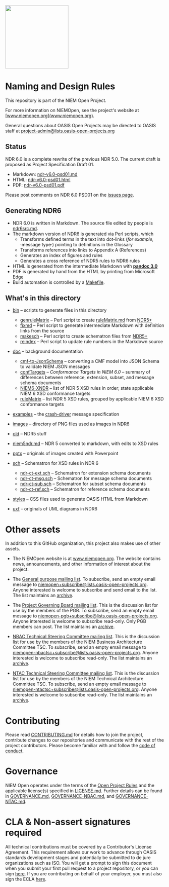 <img src="https://github.com/niemopen/oasis-open-project/blob/main/artwork/NIEM-NO-Logo-v5.png" width="200">

# Naming and Design Rules

This repository is part of the NIEM Open Project.

For more information on NIEMOpen, see the project's website at [www.niemopen.org](www.niemopen.org).

General questions about OASIS Open Projects may be directed to OASIS staff at project-admin@lists.oasis-open-projects.org

## Status

NDR 6.0 is a complete rewrite of the previous NDR 5.0.  The current draft is proposed as Project Specification Draft 01.

* Markdown:  [ndr-v6.0-psd01.md](ndr-v6.0-psd01.md)
* HTML:  [ndr-v6.0-psd01.html](https://niemopen.github.io/niem-naming-design-rules/ndr-v6.0-psd01.html)
* PDF:  [ndr-v6.0-psd01.pdf](ndr-v6.0-psd01.pdf)

Please post comments on NDR 6.0 PSD01 on the [issues page](https://github.com/niemopen/niem-naming-design-rules/issues).

## Generating NDR6

* NDR 6.0 is written in Markdown.  The source file edited by people is [ndr6src.md](ndr6src.md).
* The markdown version of NDR6 is generated via Perl scripts, which
  * Transforms defined terms in the text into dot-links (*for example,* <a class="termRef" href="">·message type·</a>) pointing to definitions in the Glossary
  * Transforms references into links to Appendix A (References)
  * Generates an index of figures and rules
  * Generates a cross reference of NDR5 rules to NDR6 rules
* HTML is generated from the intermediate Markdown with [**pandoc 3.0**](https://pandoc.org)
* PDF is generated by hand from the HTML by printing from Microsoft Edge
* Build automation is controlled by a [Makefile](Makefile).

## What's in this directory

* [bin](bin) – scripts to generate files in this directory
  * [genruleMatrix](genruleMatrix) – Perl script to create [ruleMatrix.md](ruleMatrix.md)  from [NDR5+](niem-ndr.md)
  * [fixmd](bin/fixmd) – Perl script to generate intermediate Markdown with definition links from the source
  * [makesch](bin/makesch) – Perl script to create schematron files from [NDR5+](niem-ndr.md)
  * [reindex](bin/reindex) – Perl script to update rule numbers in the Markdown source
* [doc](doc) – background documentation
  * [cmf-to-JsonSchema](doc/cmf-to-json-schema-guide.md) – converting a CMF model into JSON Schema to validate NIEM JSON messages
  * [confTargets](doc/confTargets.md) – *Conformance Targets in NIEM 6.0* –  summary of differences between reference, extension, subset, and message schema documents
  * [NIEM6-XNDR](doc/NIEM6-XNDR.md) – list of NDR 5 XSD rules in order; state applicable NIEM 6 XSD conformance targets
  * [ruleMatrix](doc/ruleMatrix.md) – list NDR 5 XSD rules, grouped by applicable NIEM 6 XSD conformance targets

* [examples](examples) – the [crash-driver](examples/crash-driver) message specification
* [images](images) – directory of PNG files used as images in NDR6
* [old](old) – NDR5 stuff
* [niem5ndr.md](niem5ndr.md) – NDR 5 converted to markdown, with edits to XSD rules
* [pptx](pptx) – originals of images created with Powerpoint
* [sch](sch) – Schematron for XSD rules in NDR 6
  * [ndr-ct-ext.sch](ndr-ct-ext.sch) – Schematron for extension schema documents
  * [ndr-ct-msg.sch](ndr-ct-msg.sch) – Schematron for message schema documents
  * [ndr-ct-sub.sch](ndr-ct-sub.sch) – Schematron for subset schema documents
  * [ndr-ct-ref.sch](ndr-ct-ref.sch) – Schematron for reference schema documents
* [styles](styles) – CSS files used to generate OASIS HTML from Markdown
* [uxf](uxf) – originals of UML diagrams in NDR6

# Other assets

In addition to this GitHub organization, this project also makes use of other assets. 

- The NIEMOpen website is at www.niemopen.org. The website contains news, announcements, and other information of interest about the project. 

- The [General purpose mailing list](https://lists.oasis-open-projects.org/g/niemopen). To subscribe, send an empty email message to niemopen+subscribe@lists.oasis-open-projects.org. Anyone interested is welcome to subscribe and send email to the list. The list maintains an [archive](https://lists.oasis-open-projects.org/g/niemopen/messages).

- The [Project Governing Board mailing list](https://lists.oasis-open-projects.org/g/niemopen-pgb). This is the discussion list for use by the members of the PGB. To subscribe, send an empty email message to niemopen-pgb+subscribe@lists.oasis-open-projects.org. Anyone interested is welcome to subscribe read-only. Only PGB members can post. The list maintains an [archive](https://lists.oasis-open-projects.org/g/niemopen-pgb/messages).

- [NBAC Technical Steering Committee mailing list](https://lists.oasis-open-projects.org/g/niemopen-nbactsc). This is the discussion list for use by the members of the NIEM Business Architecture Committee TSC. To subscribe, send an empty email message to niemopen-nbactsc+subscribe@lists.oasis-open-projects.org. Anyone interested is welcome to subscribe read-only. The list maintains an [archive](https://lists.oasis-open-projects.org/g/niemopen-nbactsc/messages).

- [NTAC Technical Steering Committee mailing list](https://lists.oasis-open-projects.org/g/niemopen-ntactsc). This is the discussion list for use by the members of the NIEM Technical Architecture Committee TSC. To subscribe, send an empty email message to niemopen-ntactsc+subscribe@lists.oasis-open-projects.org. Anyone interested is welcome to subscribe read-only. The list maintains an [archive](https://lists.oasis-open-projects.org/g/niemopen-ntactsc/messages).

# Contributing

Please read [CONTRIBUTING.md](CONTRIBUTING.md) for details how to join the project, contribute changes to our repositories and communicate with the rest of the project contributors. Please become familiar with and follow the [code of conduct](CODE-OF-CONDUCT.md).

# Governance

NIEM Open operates under the terms of the [Open Project Rules](https://www.oasis-open.org/policies-guidelines/open-projects-process) and the applicable license(s) specified in [LICENSE.md](LICENSE.md). Further details can be found in [GOVERNANCE.md](GOVERNANCE.md), [GOVERNANCE-NBAC.md](GOVERNANCE-NBAC.md), and [GOVERNANCE-NTAC.md](GOVERNANCE-NTAC.md).

# CLA & Non-assert signatures required

All technical contributions must be covered by a Contributor's License Agreement. This requirement allows our work to advance through OASIS standards development stages and potentially be submitted to de jure organizations such as ISO. You will get a prompt to sign this document when you submit your first pull request to a project repository, or you can sign [here](https://www.oasis-open.org/open-projects/cla/oasis-open-projects-individual-contributor-license-agreement-i-cla/). If you are contributing on behalf of your employer, you must also sign the ECLA [here](https://www.oasis-open.org/open-projects/cla/entity-cla-20210630/).

<style>
a.termRef { text-decoration: none; color: #000; background-color: #FFF; }
a.termRef[href]:hover { color: #000; background-color: #F9FAD4; }
</style>
